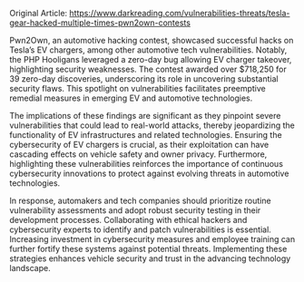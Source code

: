 Original Article: https://www.darkreading.com/vulnerabilities-threats/tesla-gear-hacked-multiple-times-pwn2own-contests

Pwn2Own, an automotive hacking contest, showcased successful hacks on Tesla’s EV chargers, among other automotive tech vulnerabilities. Notably, the PHP Hooligans leveraged a zero-day bug allowing EV charger takeover, highlighting security weaknesses. The contest awarded over $718,250 for 39 zero-day discoveries, underscoring its role in uncovering substantial security flaws. This spotlight on vulnerabilities facilitates preemptive remedial measures in emerging EV and automotive technologies.

The implications of these findings are significant as they pinpoint severe vulnerabilities that could lead to real-world attacks, thereby jeopardizing the functionality of EV infrastructures and related technologies. Ensuring the cybersecurity of EV chargers is crucial, as their exploitation can have cascading effects on vehicle safety and owner privacy. Furthermore, highlighting these vulnerabilities reinforces the importance of continuous cybersecurity innovations to protect against evolving threats in automotive technologies.

In response, automakers and tech companies should prioritize routine vulnerability assessments and adopt robust security testing in their development processes. Collaborating with ethical hackers and cybersecurity experts to identify and patch vulnerabilities is essential. Increasing investment in cybersecurity measures and employee training can further fortify these systems against potential threats. Implementing these strategies enhances vehicle security and trust in the advancing technology landscape.